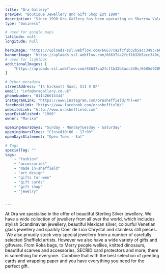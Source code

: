 ```yaml
---
title: "Ora Gallery"
preview: "Boutique Jewellery and Gift Shop Est 1990"
description: "Since 1990 Ora Gallery has been operating on Sharrow Vale, selling a wide selection of gifts, accessories, and sterling silver Jewelry. Ora Gallery is the perfect cosy shop to find gifts, greetings cards and wrapping paper. "
type: "business"

# used for google maps
latitude: null
longitude: null

heroImage: "https://uploads-ssl.webflow.com/66637ca2fcf1b32b5acc349c/6690101562d13096be5c4fe2_ora-thumbnail.png"
bannerImage: "https://uploads-ssl.webflow.com/66637ca2fcf1b32b5acc349c/6685da9d0fb96ace447a6692_IMG_1824%20Large.jpeg"
# used for lightbox
additionalImages: [
    "https://uploads-ssl.webflow.com/66637ca2fcf1b32b5acc349c/6685d92890e1cd98fceb48a1_IMG_1822%20Large.jpeg"
]

# Other metadata
streetAddress: "14 hickmott Road, S11 8 QF"
email: "info@oragallery.co.uk"
phoneNumber: "011426614444"
instagramLink: "https://www.instagram.com/orasheffield/?hl=en"
facebookLink: "https://www.facebook.com/orasheffield/"
websiteLink: "http://www.orasheffield.com"
yearEstablished: "1990"
owner: "Marika"

openingHoursDays: "Sunday - MondayTuesday - Saturday"
openingHoursTimes: "Closed10:00 - 17:00"
openDaysStatement: "Open Tues - Sat"

# Tags
specialTag: ""
tags:
    - "fashion"
    - "accessories"
    - "made in-sheffield"
    - "art design"
    - "gifts for-men"
    - "gift cards"
    - "gift shop"
    - "jewelry"


---
```



At Ora we specialise in the offer of beautiful Sterling Silver jewellery.
We have a wide collection of jewellery from all over the world, which includes stylish Scandinavian jewellery, beautiful Mexican silver, colourful Venetian glass jewellery and sparkly Coer de Lion Chrystal and stainless still pieces.
&nbsp;We also proudly stock very special jewellery from a number of carefully selected Sheffield artists.
However we also have a wide variety of gifts and giftware.
From&nbsp;Roka bags, to Merry people wellies, knitted dinosaurs, beautiful scarves and accessories, SECRID card protectors and&nbsp;more; there is something for everyone.
&nbsp;Combine that with the best selection of greeting cards and wrapping paper and you have everything you need for the perfect gift.

